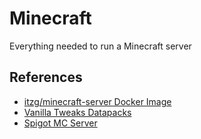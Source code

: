 # Minecraft

Everything needed to run a Minecraft server

## References

- [itzg/minecraft-server Docker Image](https://github.com/itzg/docker-minecraft-server)
- [Vanilla Tweaks Datapacks](https://vanillatweaks.net/picker/datapacks/)
- [Spigot MC Server](https://www.spigotmc.org/)
